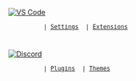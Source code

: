 <p>
  <a href="https://github.com/Calatop/Stash/tree/main/.vscode" target="_blank">
    <img align="center" src="https://user-images.githubusercontent.com/47408756/161364334-e9df1360-b379-457b-808a-bfd5e13ba598.png" alt="VS Code" />
  </a>
  
</p>

<sub><samp>&nbsp;&nbsp;&nbsp;&nbsp;&nbsp;&nbsp;&nbsp;&nbsp;&nbsp; | <a href="https://github.com/Calatop/Stash/blob/main/.vscode/settings.json">Settings</a>
&nbsp;| <a href="https://github.com/Calatop/Stash/blob/main/.vscode/extension.json">Extensions</a>


#

<p>
  <a href="https://github.com/Calatop/Stash/tree/main/Discord" target="_blank">
    <img align="center" src="https://user-images.githubusercontent.com/47408756/161363852-7d07a9a5-82eb-4219-8bbd-d2b92605a022.png" alt="Discord" />
  </a>
</p>

<sub><samp>&nbsp;&nbsp;&nbsp;&nbsp;&nbsp;&nbsp;&nbsp;&nbsp;&nbsp; | <a href="https://github.com/Calatop/Stash/tree/main/Discord/plugins">Plugins</a>
&nbsp;| <a href="https://github.com/Calatop/Stash/tree/main/Discord/themes">Themes</a>
  

